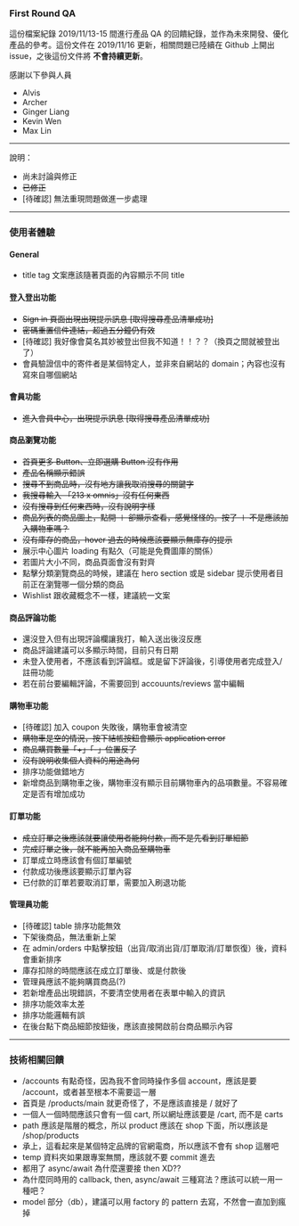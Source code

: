 ### First Round QA

這份檔案紀錄 2019/11/13-15 間進行產品 QA 的回饋紀錄，並作為未來開發、優化產品的參考。這份文件在 2019/11/16 更新，相關問題已陸續在 Github 上開出 issue，之後這份文件將 **不會持續更新**。

感謝以下參與人員

* Alvis
* Archer
* Ginger Liang 
* Kevin Wen
* Max Lin 

***

說明：
* 尚未討論與修正
*  ~~已修正~~
* [待確認] 無法重現問題做進一步處理

***
### 使用者體驗

#### General
* title tag 文案應該隨著頁面的內容顯示不同 title

#### 登入登出功能

* ~~Sign in 頁面出現出現提示訊息 [取得搜尋產品清單成功]~~
* ~~密碼重置信件連結，超過五分鐘仍有效~~
* [待確認] 我好像會莫名其妙被登出但我不知道！！？？（換頁之間就被登出了）
* 會員驗證信中的寄件者是某個特定人，並非來自網站的 domain；內容也沒有寫來自哪個網站


#### 會員功能
* ~~進入會員中心，出現提示訊息 [取得搜尋產品清單成功]~~

#### 商品瀏覽功能
* ~~首頁更多 Button、立即選購 Button 沒有作用~~
* ~~產品名稱顯示錯誤~~
* ~~搜尋不到商品時，沒有地方讓我取消搜尋的關鍵字~~
* ~~我搜尋輸入 「213 x omnis」沒有任何東西~~
* ~~沒有搜尋到任何東西時，沒有說明字樣~~
* ~~商品列表的商品圖上，點開 ＋ 卻顯示查看，感覺怪怪的。按了 ＋ 不是應該加入購物車嗎？~~
* ~~沒有庫存的商品，hover 過去的時候應該要顯示無庫存的提示~~
* 展示中心圖片 loading 有點久（可能是免費圖庫的關係）
* 若圖片大小不同，商品頁面會沒有對齊
* 點擊分類瀏覽商品的時候，建議在 hero section 或是 sidebar 提示使用者目前正在瀏覽哪一個分類的商品
* Wishlist 跟收藏概念不一樣，建議統一文案

#### 商品評論功能
* 還沒登入但有出現評論欄讓我打，輸入送出後沒反應
* 商品評論建議可以多顯示時間，目前只有日期
* 未登入使用者，不應該看到評論框。或是留下評論後，引導使用者完成登入/註冊功能
* 若在前台要編輯評論，不需要回到 accouunts/reviews 當中編輯

#### 購物車功能
* [待確認] 加入 coupon 失敗後，購物車會被清空
* ~~購物車是空的情況，按下結帳按鈕會顯示 application error~~
* ~~商品購買數量「+」「-」位置反了~~
* ~~沒有說明收集個人資料的用途為何~~
* 排序功能做錯地方
* 新增商品到購物車之後，購物車沒有顯示目前購物車內的品項數量。不容易確定是否有增加成功

#### 訂單功能
* ~~成立訂單之後應該就要讓使用者能夠付款，而不是先看到訂單細節~~
* ~~完成訂單之後，就不能再加入商品至購物車~~
* 訂單成立時應該會有個訂單編號
* 付款成功後應該要顯示訂單內容
* 已付款的訂單若要取消訂單，需要加入刷退功能

#### 管理員功能
* [待確認] table 排序功能無效
* 下架後商品，無法重新上架
* 在 admin/orders 中點擊按鈕（出貨/取消出貨/訂單取消/訂單恢復）後，資料會重新排序
* 庫存扣除的時間應該在成立訂單後、或是付款後
* 管理員應該不能夠購買商品(?)
* 若新增產品出現錯誤，不要清空使用者在表單中輸入的資訊
* 排序功能效率太差
* 排序功能邏輯有誤
* 在後台點下商品細節按鈕後，應該直接開啟前台商品顯示內容

***

###  技術相關回饋

* /accounts 有點奇怪，因為我不會同時操作多個 account，應該是要 /account，或者甚至根本不需要這一層
* 首頁是 /products/main 就更奇怪了，不是應該直接是 / 就好了
* 一個人一個時間應該只會有一個 cart, 所以網址應該要是 /cart, 而不是 carts
* path 應該是階層的概念，所以 product 應該在 shop 下面，所以應該是 /shop/products
* 承上，這看起來是某個特定品牌的官網電商，所以應該不會有 shop 這層吧
* temp 資料夾如果跟專案無關，應該就不要 commit 進去
* 都用了 async/await 為什麼還要接 then XD??
* 為什麼同時用的 callback, then, async/await 三種寫法？應該可以統一用一種吧？
* model 部分（db），建議可以用 factory 的 pattern 去寫，不然會一直加到瘋掉